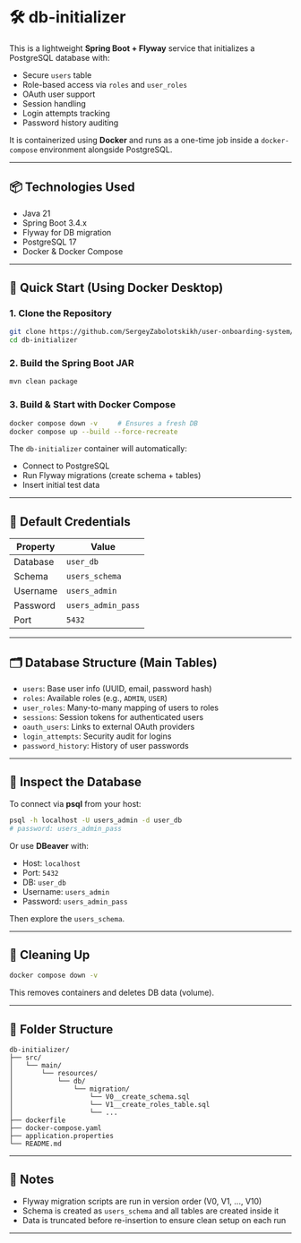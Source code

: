 # 🛠️ db-initializer

This is a lightweight **Spring Boot + Flyway** service that initializes a PostgreSQL database with:

- Secure `users` table
- Role-based access via `roles` and `user_roles`
- OAuth user support
- Session handling
- Login attempts tracking
- Password history auditing

It is containerized using **Docker** and runs as a one-time job inside a `docker-compose` environment alongside PostgreSQL.

---

## 📦 Technologies Used

- Java 21
- Spring Boot 3.4.x
- Flyway for DB migration
- PostgreSQL 17
- Docker & Docker Compose

---

## 🚀 Quick Start (Using Docker Desktop)

### 1. Clone the Repository

```bash
git clone https://github.com/SergeyZabolotskikh/user-onboarding-system/db-initializer.git
cd db-initializer
```

### 2. Build the Spring Boot JAR

```bash
mvn clean package
```

### 3. Build & Start with Docker Compose

```bash
docker compose down -v     # Ensures a fresh DB
docker compose up --build --force-recreate
```

The `db-initializer` container will automatically:
- Connect to PostgreSQL
- Run Flyway migrations (create schema + tables)
- Insert initial test data

---

## 🔐 Default Credentials

| Property     | Value              |
|--------------|--------------------|
| Database     | `user_db`          |
| Schema       | `users_schema`     |
| Username     | `users_admin`      |
| Password     | `users_admin_pass` |
| Port         | `5432`             |

---

## 🗂️ Database Structure (Main Tables)

- `users`: Base user info (UUID, email, password hash)
- `roles`: Available roles (e.g., `ADMIN`, `USER`)
- `user_roles`: Many-to-many mapping of users to roles
- `sessions`: Session tokens for authenticated users
- `oauth_users`: Links to external OAuth providers
- `login_attempts`: Security audit for logins
- `password_history`: History of user passwords

---

## 🧪 Inspect the Database

To connect via **psql** from your host:

```bash
psql -h localhost -U users_admin -d user_db
# password: users_admin_pass
```

Or use **DBeaver** with:

- Host: `localhost`
- Port: `5432`
- DB: `user_db`
- Username: `users_admin`
- Password: `users_admin_pass`

Then explore the `users_schema`.

---

## 🧼 Cleaning Up

```bash
docker compose down -v
```

This removes containers and deletes DB data (volume).

---

## 📁 Folder Structure

```
db-initializer/
├── src/
│   └── main/
│       └── resources/
│           └── db/
│               └── migration/
│                   └── V0__create_schema.sql
│                   └── V1__create_roles_table.sql
│                   └── ...
├── dockerfile
├── docker-compose.yaml
├── application.properties
└── README.md
```

---

## 📌 Notes

- Flyway migration scripts are run in version order (V0, V1, ..., V10)
- Schema is created as `users_schema` and all tables are created inside it
- Data is truncated before re-insertion to ensure clean setup on each run

---
